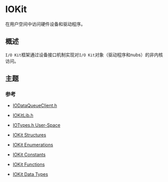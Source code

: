 # IOKit

在用户空间中访问硬件设备和驱动程序。

## 概述

`I/O Kit`框架通过设备接口机制实现对`I/O Kit`对象（驱动程序和nubs）的非内核访问。

## 主题

### 参考

* [IODataQueueClient.h](./iodataqueueclient_h/)

* [IOKitLib.h](./iokitlib_h/)

* [IOTypes.h User-Space]()

* [IOKit Structures]()

* [IOKit Enumerations]()

* [IOKit Constants]()

* [IOKit Functions]()

* [IOKit Data Types]()
